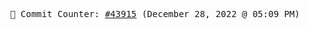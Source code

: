 <p align="center">
    <samp>
        📮 Commit Counter: <a href="https://github.com/Javascript-void0/Javascript-void0/commits/main">#43915</a> (December 28, 2022 @ 05:09 PM)
    </samp>
</p>
